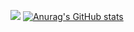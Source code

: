 ![](brain.gif)
[![Anurag's GitHub stats](https://github-readme-stats.vercel.app/api?username=lilflex420)](https://github.com/anuraghazra/github-readme-stats)

